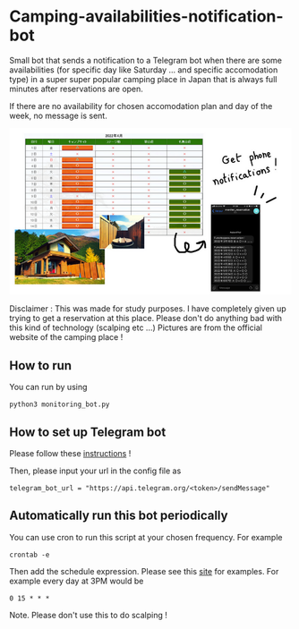 # Camping-availabilities-notification-bot

Small bot that sends a notification to a Telegram bot when there are some availabilities (for specific day like Saturday ... and specific accomodation type) in a super super popular camping place in Japan that is always full minutes after reservations are open.

If there are no availability for chosen accomodation plan and day of the week, no message is sent.

![I want to go camping !!!](figure.png)

Disclaimer : This was made for study purposes. I have completely given up trying to get a reservation at this place. Please don't do anything bad with this kind of technology (scalping etc ...)
Pictures are from the official website of the camping place !

## How to run
You can run by using
```
python3 monitoring_bot.py
```

## How to set up Telegram bot
Please follow these [instructions](https://sendpulse.com/knowledge-base/chatbot/create-telegram-chatbot) !

Then, please input your url in the config file as 
```
telegram_bot_url = "https://api.telegram.org/<token>/sendMessage"
```

## Automatically run this bot periodically
You can use cron to run this script at your chosen frequency. For example
```
crontab -e
```
Then add the schedule expression. Please see this [site](https://crontab.guru/examples.html) for examples.
For example every day at 3PM would be 
```
0 15 * * *
```

Note. Please don't use this to do scalping !
